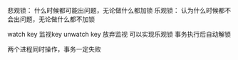 悲观锁：
    什么时候都可能出问题，无论做什么都加锁
乐观锁：
    认为什么时候都不会出问题，无论做什么都不加锁

watch key 监视key    unwatch key 放弃监视
    可以实现乐观锁
    事务执行后自动解锁

两个进程同时操作，事务一定失败